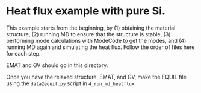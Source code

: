 # Heat flux example with pure Si.

This example starts from the beginning, by (1) obtaining the material structure, (2) running MD to ensure that the structure is stable, (3) performing mode calculations with ModeCode to get the modes, and (4) running MD again and simulating the heat flux. Follow the order of files here for each step.

EMAT and GV should go in this directory.

Once you have the relaxed structure, EMAT, and GV, make the EQUIL file using the `data2equil.py` script in `4_run_md_heatflux`.
